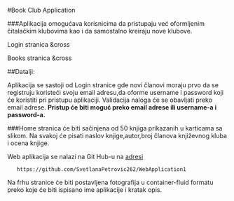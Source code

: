 
#Book Club Application

###Aplikacija omogućava korisnicima da pristupaju već oformljenim čitalačkim klubovima kao i da samostalno kreiraju nove klubove.

Login stranica &cross

Books stranica &cross

##Datalji:

Aplikacija se sastoji od Login stranice gde novi članovi moraju prvo da se registruju koristeći svoju email adresu,da oforme username i password koji će koristiti pri pristupu aplikaciji.
Validacija naloga će se obavljati preko email adrese. 
**Pristup će biti moguć preko email adrese ili username-a i password-a.**

###Home stranica će biti sačinjena od 50 knjiga prikazanih u karticama sa slikom. Na svakoj će pisati naslov knjige,autor,broj članova književnog kluba i ocena knjige.

Web aplikacija se nalazi na Git Hub-u na [adresi](https://github.com/SvetlanaPetrovic262/WebApplication1)
```
   https://github.com/SvetlanaPetrovic262/WebApplication1
```

Na frhu stranice će biti postavljena fotografija u container-fluid formatu preko koje će biti ispisano ime aplikacije i kratak opis.

